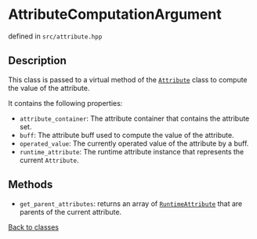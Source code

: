 ﻿AttributeComputationArgument
=================

defined in `src/attribute.hpp`

## Description

This class is passed to a virtual method of the [`Attribute`](Attribute.md) class to compute the value of the attribute.

It contains the following properties:
- `attribute_container`: The attribute container that contains the attribute set.
- `buff`: The attribute buff used to compute the value of the attribute.
- `operated_value`: The currently operated value of the attribute by a buff.
- `runtime_attribute`: The runtime attribute instance that represents the current `Attribute`.

## Methods

- `get_parent_attributes`: returns an array of [`RuntimeAttribute`](RuntimeAttribute.md) that are parents of the current attribute.

[Back to classes](README.md)
